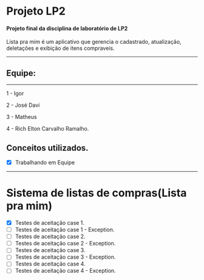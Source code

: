 # Projeto LP2
#### Projeto final da disciplina de laboratório de LP2
Lista pra mim é um aplicativo que gerencia o cadastrado, atualização, deletações e exibição de itens compraveis.

------------

## Equipe:
------------
1 - Igor

2 - José Davi

3 - Matheus

4 - Rich Elton Carvalho Ramalho.

Conceitos utilizados.
---------------

- [X] Trabalhando em Equipe

---------------
# Sistema de listas de compras(Lista pra mim)

- [X] Testes de aceitação case 1.
- [ ] Testes de aceitação case 1 - Exception.
- [ ] Testes de aceitação case 2.
- [ ] Testes de aceitação case 2 - Exception.
- [ ] Testes de aceitação case 3.
- [ ] Testes de aceitação case 3 - Exception.
- [ ] Testes de aceitação case 4.
- [ ] Testes de aceitação case 4 - Exception.
